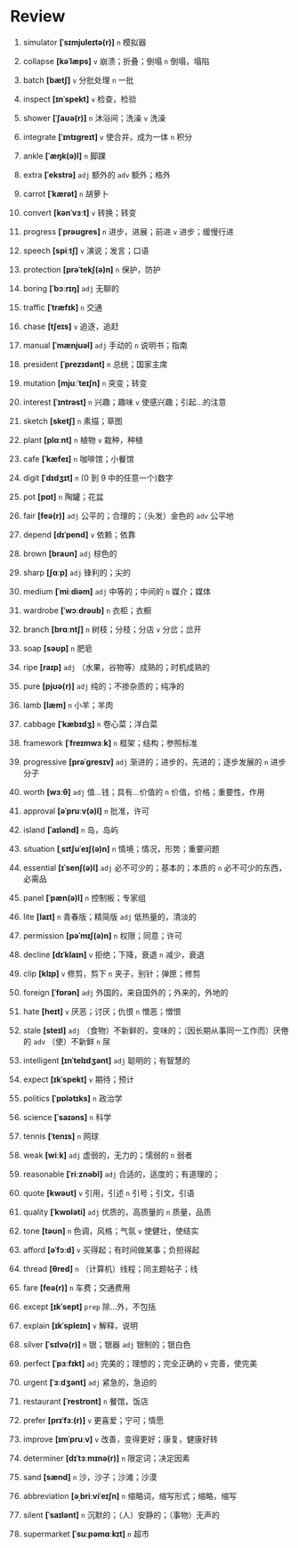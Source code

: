 # Review

1. simulator **[ˈsɪmjuleɪtə(r)]** `n` 模拟器

2. collapse **[kəˈlæps]** `v` 崩溃；折叠；倒塌 `n` 倒塌，塌陷

3. batch **[bætʃ]** `v` 分批处理 `n` 一批

4. inspect **[ɪnˈspekt]** `v` 检查，检验

5. shower **[ˈʃaʊə(r)]** `n` 沐浴间；洗澡 `v` 洗澡

6. integrate **[ˈɪntɪɡreɪt]** `v` 使合并，成为一体 `n` 积分

7. ankle **[ˈæŋk(ə)l]** `n` 脚踝

8. extra **[ˈekstrə]** `adj` 额外的 `adv` 额外；格外

9. carrot **[ˈkærət]** `n` 胡萝卜

10. convert **[kənˈvɜːt]** `v` 转换；转变

11. progress **[ˈprəʊɡres]** `n` 进步，进展；前进 `v` 进步；缓慢行进

12. speech **[spiːtʃ]** `v` 演说；发言；口语

13. protection **[prəˈtekʃ(ə)n]** `n` 保护，防护

14. boring **[ˈbɔːrɪŋ]** `adj` 无聊的

15. traffic **[ˈtræfɪk]** `n` 交通

16. chase **[tʃeɪs]** `v` 追逐，追赶

17. manual **[ˈmænjuəl]** `adj` 手动的 `n` 说明书；指南

18. president **[ˈprezɪdənt]** `n` 总统；国家主席

19. mutation **[mjuːˈteɪʃn]** `n` 突变；转变

20. interest **[ˈɪntrəst]** `n` 兴趣；趣味 `v` 使感兴趣；引起...的注意

21. sketch **[sketʃ]** `n` 素描；草图

22. plant **[plɑːnt]** `n` 植物 `v` 栽种，种植

23. cafe **[ˈkæfeɪ]** `n` 咖啡馆；小餐馆

24. digit **[ˈdɪdʒɪt]** `n` (0 到 9 中的任意一个)数字

25. pot **[pɒt]** `n` 陶罐；花盆

26. fair **[feə(r)]** `adj` 公平的；合理的；（头发）金色的 `adv` 公平地

27. depend **[dɪˈpend]** `v` 依赖；依靠

28. brown **[braʊn]** `adj` 棕色的

29. sharp **[ʃɑːp]** `adj` 锋利的；尖的

30. medium **[ˈmiːdiəm]** `adj` 中等的；中间的 `n` 媒介；媒体

31. wardrobe **[ˈwɔːdrəʊb]** `n` 衣柜；衣橱

32. branch **[brɑːntʃ]** `n` 树枝；分枝；分店 `v` 分岔；岔开

33. soap **[səʊp]** `n` 肥皂

34. ripe **[raɪp]** `adj` （水果，谷物等）成熟的；时机成熟的

35. pure **[pjʊə(r)]** `adj` 纯的；不掺杂质的；纯净的

36. lamb **[læm]** `n` 小羊；羊肉

37. cabbage **[ˈkæbɪdʒ]** `n` 卷心菜；洋白菜

38. framework **[ˈfreɪmwɜːk]** `n` 框架；结构；参照标准

39. progressive **[prəˈɡresɪv]** `adj` 渐进的；进步的，先进的；逐步发展的 `n` 进步分子

40. worth **[wɜːθ]** `adj` 值...钱；具有...价值的 `n` 价值，价格；重要性，作用

41. approval **[əˈpruːv(ə)l]** `n` 批准，许可

42. island **[ˈaɪlənd]** `n` 岛，岛屿

43. situation **[ˌsɪtʃuˈeɪʃ(ə)n]** `n` 情境；情况，形势；重要问题

44. essential **[ɪˈsenʃ(ə)l]** `adj` 必不可少的；基本的；本质的 `n` 必不可少的东西，必需品

45. panel **[ˈpæn(ə)l]** `n` 控制板；专家组

46. lite **[laɪt]** `n` 青春版；精简版 `adj` 低热量的，清淡的

47. permission **[pəˈmɪʃ(ə)n]** `n` 权限；同意；许可

48. decline **[dɪˈklaɪn]** `v` 拒绝；下降，衰退 `n` 减少，衰退

49. clip **[klɪp]** `v` 修剪，剪下 `n` 夹子，别针；弹匣；修剪

50. foreign **[ˈfɒrən]** `adj` 外国的，来自国外的；外来的，外地的

51. hate **[heɪt]** `v` 厌恶；讨厌；仇恨 `n` 憎恶；憎恨

52. stale **[steɪl]** `adj` （食物）不新鲜的，变味的；（因长期从事同一工作而）厌倦的 `adv` （使）不新鲜 `n` 尿

53. intelligent **[ɪnˈtelɪdʒənt]** `adj` 聪明的；有智慧的

54. expect **[ɪkˈspekt]** `v` 期待；预计

55. politics **[ˈpɒlətɪks]** `n` 政治学

56. science **[ˈsaɪəns]** `n` 科学

57. tennis **[ˈtenɪs]** `n` 网球

58. weak **[wiːk]** `adj` 虚弱的，无力的；懦弱的 `n` 弱者

59. reasonable **[ˈriːznəbl]** `adj` 合适的，适度的；有道理的；

60. quote **[kwəʊt]** `v` 引用，引述 `n` 引号；引文，引语

61. quality **[ˈkwɒləti]** `adj` 优质的，高质量的 `n` 质量，品质

62. tone **[təʊn]** `n` 色调，风格；气氛 `v` 使健壮，使结实

63. afford **[əˈfɔːd]** `v` 买得起；有时间做某事；负担得起

64. thread **[θred]** `n` （计算机）线程；同主题帖子；线

65. fare **[feə(r)]** `n` 车费；交通费用

66. except **[ɪkˈsept]** `prep` 除...外，不包括

67. explain **[ɪkˈspleɪn]** `v` 解释，说明

68. silver **[ˈsɪlvə(r)]** `n` 银；银器 `adj` 银制的；银白色

69. perfect **[ˈpɜːfɪkt]** `adj` 完美的；理想的；完全正确的 `v` 完善，使完美

70. urgent **[ˈɜːdʒənt]** `adj` 紧急的，急迫的

71. restaurant **[ˈrestrɒnt]** `n` 餐馆，饭店

72. prefer **[prɪˈfɜː(r)]** `v` 更喜爱；宁可；情愿

73. improve **[ɪmˈpruːv]** `v` 改善，变得更好；康复，健康好转

74. determiner **[dɪˈtɜːmɪnə(r)]** `n` 限定词；决定因素

75. sand **[sænd]** `n` 沙，沙子；沙滩；沙漠

76. abbreviation **[əˌbriːviˈeɪʃn]** `n` 缩略词，缩写形式；缩略，缩写

77. silent **[ˈsaɪlənt]** `n` 沉默的；（人）安静的；（事物）无声的

78. supermarket **[ˈsuːpəmɑːkɪt]** `n` 超市
